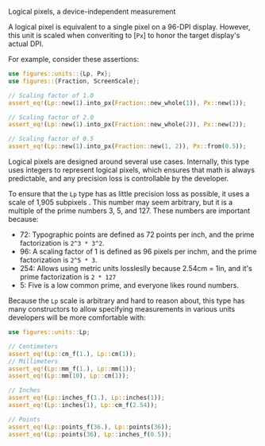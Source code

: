Logical pixels, a device-independent measurement

A logical pixel is equivalent to a single pixel on a 96-DPI display. However,
this unit is scaled when converiting to [`Px`] to honor the target display's
actual DPI.

For example, consider these assertions:

```rust
use figures::units::{Lp, Px};
use figures::{Fraction, ScreenScale};

// Scaling factor of 1.0
assert_eq!(Lp::new(1).into_px(Fraction::new_whole(1)), Px::new(1));

// Scaling factor of 2.0
assert_eq!(Lp::new(1).into_px(Fraction::new_whole(2)), Px::new(2));

// Scaling factor of 0.5
assert_eq!(Lp::new(1).into_px(Fraction::new(1, 2)), Px::from(0.5));
```

Logical pixels are designed around several use cases. Internally, this type uses
integers to represent logical pixels, which ensures that math is always
predictable, and any precision loss is controllable by the developer.

To ensure that the `Lp` type has as little precision loss as possible, it uses a
scale of 1,905 subpixels . This number may seem arbitrary, but it is a multiple
of the prime numbers 3, 5, and 127. These numbers are important because:

- 72: Typographic points are defined as 72 points per inch, and the prime
  factorization is `2^3 * 3^2`.
- 96: A scaling factor of 1 is defined as 96 pixels per inchm, and the prime
  factorization is `2^5 * 3`.
- 254: Allows using metric units lossleslly because 2.54cm = 1in, and it's prime
  factorization is `2 * 127`
- 5: Five is a low common prime, and everyone likes round numbers.

Because the `Lp` scale is arbitrary and hard to reason about, this type has many
constructors to allow specifying measurements in various units developers will
be more comfortable with:

```rust
use figures::units::Lp;

// Centimeters
assert_eq!(Lp::cm_f(1.), Lp::cm(1));
// Millimeters
assert_eq!(Lp::mm_f(1.), Lp::mm(1));
assert_eq!(Lp::mm(10), Lp::cm(1));

// Inches
assert_eq!(Lp::inches_f(1.), Lp::inches(1));
assert_eq!(Lp::inches(1), Lp::cm_f(2.54));

// Points
assert_eq!(Lp::points_f(36.), Lp::points(36));
assert_eq!(Lp::points(36), Lp::inches_f(0.5));
```
